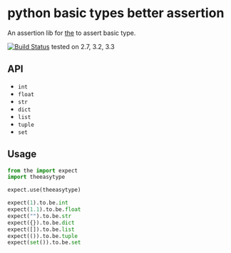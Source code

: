 # python basic types better assertion

An assertion lib for [the](http://the-py.github.io/the/) to assert basic type.

[![Build Status](https://travis-ci.org/the-py/the-easytype.png)](https://travis-ci.org/the-py/the-easytype)
tested on 2.7, 3.2, 3.3

## API
* `int`
* `float`
* `str`
* `dict`
* `list`
* `tuple`
* `set`

## Usage
```python
from the import expect
import theeasytype

expect.use(theeasytype)

expect(1).to.be.int
expect(1.1).to.be.float
expect("").to.be.str
expect({}).to.be.dict
expect([]).to.be.list
expect(()).to.be.tuple
expect(set()).to.be.set
```

